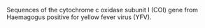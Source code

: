 Sequences of the cytochrome c oxidase subunit I (COI) gene from Haemagogus positive for yellow fever virus (YFV).
